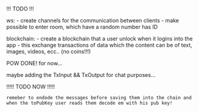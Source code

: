!!! TODO !!!

ws: 
    - create channels for the communication between clients
    - make possible to enter room, which have a random number has ID

blockchain:
    - create a blockchain that a user unlock when it logins into the app
    - this exchange transactions of data which the content can be of text, images, videos, ecc.. (no coins!!!) 


POW DONE! for now...

maybe adding the TxInput && TxOutput for chat purposes...

!!!!! TODO NOW !!!!!

    remeber to endode the messages before saving them into the chain and when the toPubKey user reads them decode em with his pub key!  